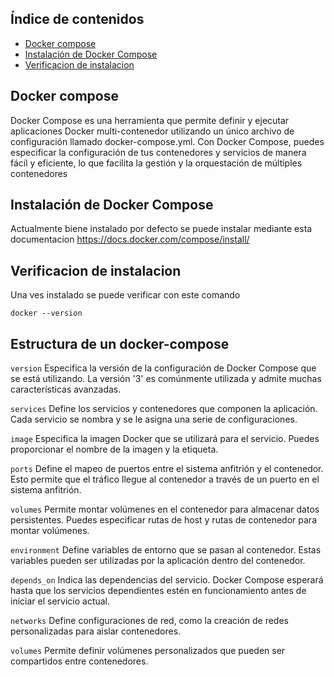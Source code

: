 ## Índice de contenidos
* [Docker compose](#item1)
* [Instalación de Docker Compose](#item2)
* [Verificacion de instalacion](#item3)


<a name="item1"></a>
##  Docker compose

Docker Compose es una herramienta que permite definir y ejecutar aplicaciones Docker multi-contenedor utilizando un único archivo de configuración llamado docker-compose.yml. Con Docker Compose, puedes especificar la configuración de tus contenedores y servicios de manera fácil y eficiente, lo que facilita la gestión y la orquestación de múltiples contenedores


<a name="item1"></a>
##  Instalación de Docker Compose

Actualmente biene instalado por defecto 
se puede instalar mediante esta documentacion https://docs.docker.com/compose/install/


<a name="item1"></a>
##  Verificacion de instalacion

Una ves instalado se puede verificar con este comando

```
docker --version
```
##  Estructura de un docker-compose

`version` Especifica la versión de la configuración de Docker Compose que se está utilizando. La versión '3' es comúnmente utilizada y admite muchas características avanzadas.

`services` Define los servicios y contenedores que componen la aplicación. Cada servicio se nombra y se le asigna una serie de configuraciones.

`image` Especifica la imagen Docker que se utilizará para el servicio. Puedes proporcionar el nombre de la imagen y la etiqueta.

`ports` Define el mapeo de puertos entre el sistema anfitrión y el contenedor. Esto permite que el tráfico llegue al contenedor a través de un puerto en el sistema anfitrión.

`volumes` Permite montar volúmenes en el contenedor para almacenar datos persistentes. Puedes especificar rutas de host y rutas de contenedor para montar volúmenes.

`environment` Define variables de entorno que se pasan al contenedor. Estas variables pueden ser utilizadas por la aplicación dentro del contenedor.

`depends_on` Indica las dependencias del servicio. Docker Compose esperará hasta que los servicios dependientes estén en funcionamiento antes de iniciar el servicio actual.

`networks` Define configuraciones de red, como la creación de redes personalizadas para aislar contenedores.

`volumes` Permite definir volúmenes personalizados que pueden ser compartidos entre contenedores.







